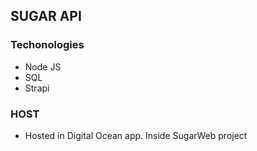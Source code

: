 ## SUGAR API
### Techonologies
- Node JS
- SQL
- Strapi
### HOST
- Hosted in Digital Ocean app. Inside SugarWeb project
